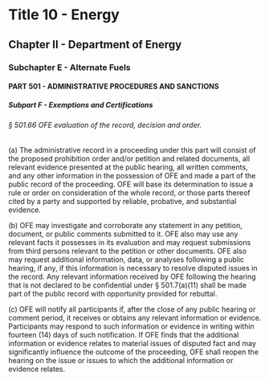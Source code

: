 
# Title 10 - Energy
## Chapter II - Department of Energy
### Subchapter E - Alternate Fuels
#### PART 501 - ADMINISTRATIVE PROCEDURES AND SANCTIONS
##### Subpart F - Exemptions and Certifications
###### § 501.66 OFE evaluation of the record, decision and order.

(a) The administrative record in a proceeding under this part will consist of the proposed prohibition order and/or petition and related documents, all relevant evidence presented at the public hearing, all written comments, and any other information in the possession of OFE and made a part of the public record of the proceeding. OFE will base its determination to issue a rule or order on consideration of the whole record, or those parts thereof cited by a party and supported by reliable, probative, and substantial evidence.

(b) OFE may investigate and corroborate any statement in any petition, document, or public comments submitted to it. OFE also may use any relevant facts it possesses in its evaluation and may request submissions from third persons relevant to the petition or other documents. OFE also may request additional information, data, or analyses following a public hearing, if any, if this information is necessary to resolve disputed issues in the record. Any relevant information received by OFE following the hearing that is not declared to be confidential under § 501.7(a)(11) shall be made part of the public record with opportunity provided for rebuttal.

(c) OFE will notify all participants if, after the close of any public hearing or comment period, it receives or obtains any relevant information or evidence. Participants may respond to such information or evidence in writing within fourteen (14) days of such notification. If OFE finds that the additional information or evidence relates to material issues of disputed fact and may significantly influence the outcome of the proceeding, OFE shall reopen the hearing on the issue or issues to which the additional information or evidence relates.
